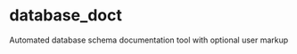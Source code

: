 database_doct
=============

Automated database schema documentation tool with optional user markup
